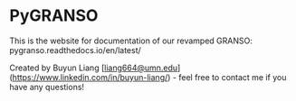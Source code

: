 # PyGRANSO
This is the website for documentation of our revamped GRANSO:
pygranso.readthedocs.io/en/latest/

Created by Buyun Liang [liang664@umn.edu] (https://www.linkedin.com/in/buyun-liang/) - feel free to contact me if you have any questions!
